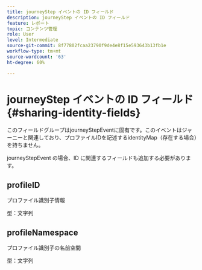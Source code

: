 ```yaml
---
title: journeyStep イベントの ID フィールド
description: journeyStep イベントの ID フィールド
feature: レポート
topic: コンテンツ管理
role: User
level: Intermediate
source-git-commit: 8f77802fcaa23790f9de4e8f15e593643b13fb1e
workflow-type: tm+mt
source-wordcount: '63'
ht-degree: 60%

---
```


# journeyStep イベントの ID フィールド　{#sharing-identity-fields}

このフィールドグループはjourneyStepEventに固有です。このイベントはジャーニーと関連しており、プロファイルIDを記述するidentityMap（存在する場合）を持ちません。

journeyStepEvent の場合、ID に関連するフィールドも追加する必要があります。

## profileID

プロファイル識別子情報

型：文字列

## profileNamespace

プロファイル識別子の名前空間

型：文字列
